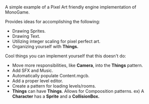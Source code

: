 A simple example of a Pixel Art friendly engine implementation of MonoGame.

Provides ideas for accomplishing the following:
* Drawing Sprites.
* Drawing Text.
* Utilizing integer scaling for pixel perfect art.
* Organizing yourself with **Things.**

Cool things you can implement yourself that this doesn't do:
* Move more responsibilities, like **Camera**, into the **Things** pattern.
* Add SFX and Music.
* Automatically populate Content.mgcb.
* Add a proper level editor.
* Create a pattern for loading levels/rooms.
* **Things** can have **Things**. Allows for Compoosition patterns. ex) A **Character** has a **Sprite** and a **CollisionBox.**
